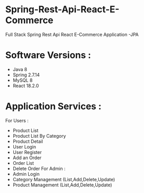 # Spring-Rest-Api-React-E-Commerce
Full Stack Spring Rest Api React E-Commerce Application -JPA

# Software Versions :
- Java 8
- Spring 2.7.14
- MySQL 8
- React 18.2.0

# Application Services : 
For Users :
- Product List
- Product List By Category
- Product Detail
- User Login
- User Register
- Add an Order
- Order List
- Delete Order
For Admin : 
- Admin Login
- Category Management (List,Add,Delete,Update)
- Product Management (List,Add,Delete,Update)
  
